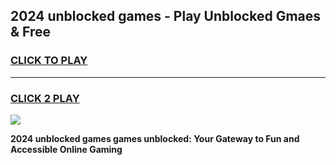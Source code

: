 
## 2024 unblocked games - Play Unblocked Gmaes & Free
<h3>
<a href="https://news.freeplayer.one?title=2024_unblocked_games&ref=16F">CLICK TO PLAY</a></h3>
<hr>

<h3>
<a href="https://news.freeplayer.one?title=2024_unblocked_games&ref=16F">CLICK 2 PLAY</a>
  
</h3>

<a href="https://news.freeplayer.one?title=2024_unblocked_games&ref=16F/"><img src="https://clearcache.store/games.png"></a>


**2024 unblocked games games unblocked: Your Gateway to Fun and Accessible Online Gaming**
